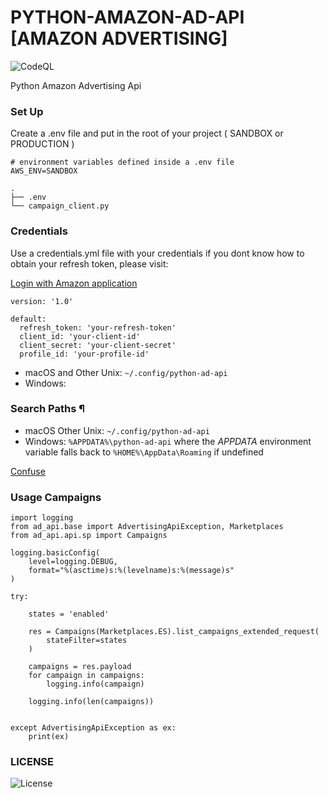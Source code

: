# PYTHON-AMAZON-AD-API [AMAZON ADVERTISING]

![CodeQL](https://img.shields.io/badge/coverage-15%25-yellow)

Python Amazon Advertising Api

### Set Up

Create a .env file and put in the root of your project ( SANDBOX or PRODUCTION )
```
# environment variables defined inside a .env file
AWS_ENV=SANDBOX
```
<pre><code>.
├── .env
└── campaign_client.py
</code></pre>

### Credentials
Use a credentials.yml file with your credentials if you dont know how to obtain your refresh token, please visit:

[Login with Amazon application](https://advertising.amazon.com/API/docs/en-us/setting-up/step-1-create-lwa-app)

```
version: '1.0'

default:
  refresh_token: 'your-refresh-token'
  client_id: 'your-client-id'
  client_secret: 'your-client-secret'
  profile_id: 'your-profile-id'

```

* macOS and Other Unix: `~/.config/python-ad-api`
* Windows: 

<div>
<h3>Search Paths ¶</h3>
<ul>
<li>macOS Other Unix: <code><span>~/.config/python-ad-api</span></code></li>
<li>Windows: <code><span>%APPDATA%\python-ad-api</span></code> where the <cite>APPDATA</cite> environment variable falls
back to <code><span>%HOME%\AppData\Roaming</span></code> if undefined</li>
</ul>
</div>

[Confuse](https://confuse.readthedocs.io/en/latest/usage.html#search-paths)


### Usage Campaigns

```
import logging
from ad_api.base import AdvertisingApiException, Marketplaces
from ad_api.api.sp import Campaigns

logging.basicConfig(
    level=logging.DEBUG,
    format="%(asctime)s:%(levelname)s:%(message)s"
)

try:

    states = 'enabled'

    res = Campaigns(Marketplaces.ES).list_campaigns_extended_request(
        stateFilter=states
    )

    campaigns = res.payload
    for campaign in campaigns:
        logging.info(campaign)

    logging.info(len(campaigns))


except AdvertisingApiException as ex:
    print(ex)

```

### LICENSE

![License](https://img.shields.io/badge/license-MIT-green)

